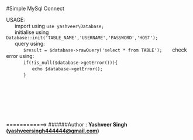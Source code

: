 #Simple MySql Connect

USAGE:\
&nbsp;&nbsp;&nbsp;&nbsp;&nbsp;&nbsp;import using `use yashveer\Database;`\
&nbsp;&nbsp;&nbsp;&nbsp;&nbsp;&nbsp;initialise using `Database::init('TABLE_NAME','USERNAME','PASSWORD','HOST');`\
&nbsp;&nbsp;&nbsp;&nbsp;&nbsp;&nbsp;query using: \
&nbsp;&nbsp;&nbsp;&nbsp;&nbsp;&nbsp;&nbsp;&nbsp;&nbsp;&nbsp;&nbsp;&nbsp;`$result = $database->rawQuery('select * from TABLE');`
&nbsp;&nbsp;&nbsp;&nbsp;&nbsp;&nbsp;check error using: \
&nbsp;&nbsp;&nbsp;&nbsp;&nbsp;&nbsp;&nbsp;&nbsp;&nbsp;&nbsp;&nbsp;&nbsp;`if(!is_null($database->getError())){`\
&nbsp;&nbsp;&nbsp;&nbsp;&nbsp;&nbsp;&nbsp;&nbsp;&nbsp;&nbsp;&nbsp;&nbsp;&nbsp;&nbsp;&nbsp;&nbsp;&nbsp;&nbsp;`echo $database->getError();`\
&nbsp;&nbsp;&nbsp;&nbsp;&nbsp;&nbsp;&nbsp;&nbsp;&nbsp;&nbsp;&nbsp;&nbsp;`}` \
\
\
\
\
\
\
\
============>
######Author : **Yashveer Singh (yashveersingh444444@gmail.com)**